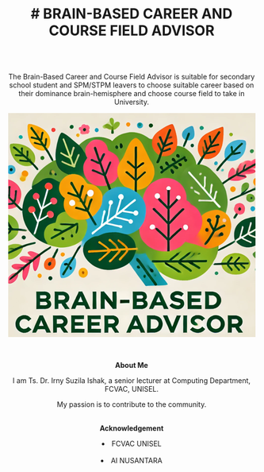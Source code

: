<h1 align="center">
<b># BRAIN-BASED CAREER AND COURSE FIELD ADVISOR</b>
</h1><br><br>
<p align="center">
The Brain-Based Career and Course Field Advisor is suitable for secondary school student and SPM/STPM leavers
to choose suitable career based on their dominance brain-hemisphere and choose course field to take in University.
<p align="center">
  
<p align="center">
  <img src="Apps Logo.PNG">
</p>

<br>
<p align="center">
<b>About Me</b><br>
<p align="center">
I am Ts. Dr. Irny Suzila Ishak, a senior lecturer at Computing Department, FCVAC, UNISEL.
<p align="center">
My passion is to contribute to the community.<br><br>
<p align="center">
<b>Acknowledgement</b><br>
<li align="center">FCVAC UNISEL</li><br>
<li align="center">AI NUSANTARA</li>
</p>
